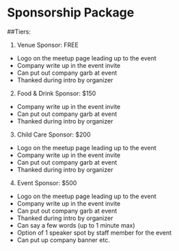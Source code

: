 # Sponsorship Package

##Tiers:
1) Venue Sponsor: FREE
- Logo on the meetup page leading up to the event
- Company write up in the event invite
- Can put out company garb at event
- Thanked during intro by organizer

2) Food & Drink Sponsor: $150
- Company write up in the event invite
- Can put out company garb at event
- Thanked during intro by organizer

3) Child Care Sponsor: $200
- Logo on the meetup page leading up to the event
- Company write up in the event invite
- Can put out company garb at event
- Thanked during intro by organizer

4) Event Sponsor: $500
- Logo on the meetup page leading up to the event
- Company write up in the event invite
- Can put out company garb at event
- Thanked during intro by organizer
- Can say a few words (up to 1 minute max)
- Option of 1 speaker spot by staff member for the event
- Can put up company banner etc.

